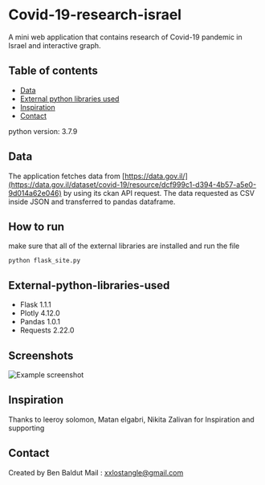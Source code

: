 # Covid-19-research-israel

A mini web application that contains research of Covid-19 pandemic in Israel and interactive graph.

## Table of contents
* [Data](#Data)
* [External python libraries used](#External-python-libraries-used)
* [Inspiration](#inspiration)
* [Contact](#contact)

python version: 3.7.9
## Data
The application fetches data from [https://data.gov.il/](https://data.gov.il/dataset/covid-19/resource/dcf999c1-d394-4b57-a5e0-9d014a62e046) by using its ckan API request.
The data requested as CSV inside JSON and transferred to pandas dataframe.
## How to run
make sure that all of the external libraries are installed and run the file
```
python flask_site.py
```
## External-python-libraries-used
* Flask 1.1.1
* Plotly 4.12.0
* Pandas 1.0.1
* Requests 2.22.0

## Screenshots
![Example screenshot](https://i.postimg.cc/VLw4FsdV/Screenshot-4.png)

## Inspiration
Thanks to leeroy solomon, Matan elgabri, Nikita Zalivan for Inspiration and supporting 

## Contact
Created by Ben Baldut Mail : xxlostangle@gmail.com
